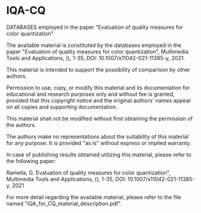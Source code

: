 # IQA-CQ

DATABASES employed in the paper "Evaluation of quality measures for color quantization”

The available material is constituted by the databases employed in the paper "Evaluation of quality measures for color quantization", Multimedia Tools and Applications, (), 1-35, DOI: 10.1007/s11042-021-11385-y, 2021.

This material is intended to support the possibility of comparison by other authors. 

Permission to use, copy, or modify this material and its documentation for educational and research purposes only and without fee is granted, provided that this copyright notice and the original authors' names appear on all copies and supporting documentation.

This material shall not be modified without first obtaining the permission of the authors. 

The authors make no representations about the suitability of this material for any purpose. It is provided "as is" without express or implied warranty.

In case of publishing results obtained utilizing this material, please refer to the following paper:

Ramella, G. Evaluation of quality measures for color quantization", Multimedia Tools and Applications, (), 1-35, DOI: 10.1007/s11042-021-11385-y, 2021

For more detail regarding the available material, please refer to the file named "IQA_for_CQ_material_description.pdf".

